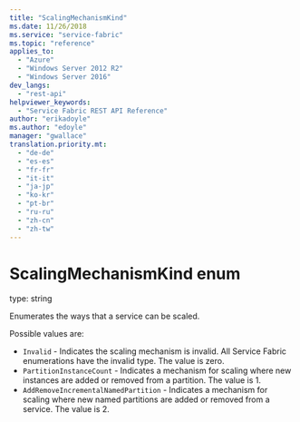 ```yaml
---
title: "ScalingMechanismKind"
ms.date: 11/26/2018
ms.service: "service-fabric"
ms.topic: "reference"
applies_to: 
  - "Azure"
  - "Windows Server 2012 R2"
  - "Windows Server 2016"
dev_langs: 
  - "rest-api"
helpviewer_keywords: 
  - "Service Fabric REST API Reference"
author: "erikadoyle"
ms.author: "edoyle"
manager: "gwallace"
translation.priority.mt: 
  - "de-de"
  - "es-es"
  - "fr-fr"
  - "it-it"
  - "ja-jp"
  - "ko-kr"
  - "pt-br"
  - "ru-ru"
  - "zh-cn"
  - "zh-tw"
---
```

# ScalingMechanismKind enum

type: string

Enumerates the ways that a service can be scaled.

Possible values are: 

  - `Invalid` - Indicates the scaling mechanism is invalid. All Service Fabric enumerations have the invalid type. The value is zero.
  - `PartitionInstanceCount` - Indicates a mechanism for scaling where new instances are added or removed from a partition. The value is 1.
  - `AddRemoveIncrementalNamedPartition` - Indicates a mechanism for scaling where new named partitions are added or removed from a service. The value is 2.

